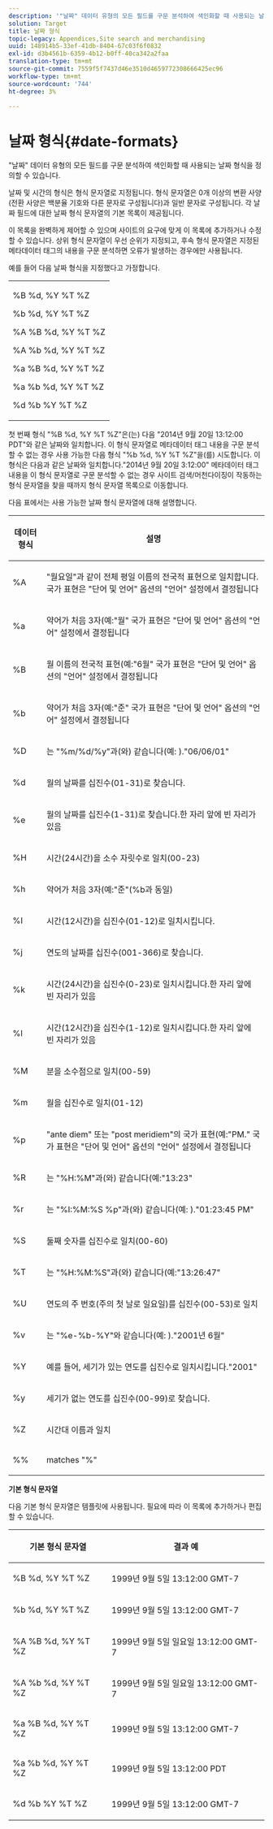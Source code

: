 ```yaml
---
description: '"날짜" 데이터 유형의 모든 필드를 구문 분석하여 색인화할 때 사용되는 날짜 형식을 정의할 수 있습니다.'
solution: Target
title: 날짜 형식
topic-legacy: Appendices,Site search and merchandising
uuid: 148914b5-33ef-41db-8404-67c03f6f0832
exl-id: d3b4561b-6359-4b12-b0ff-40ca342a2faa
translation-type: tm+mt
source-git-commit: 7559f5f7437d46e3510d4659772308666425ec96
workflow-type: tm+mt
source-wordcount: '744'
ht-degree: 3%

---
```


# 날짜 형식{#date-formats}

&quot;날짜&quot; 데이터 유형의 모든 필드를 구문 분석하여 색인화할 때 사용되는 날짜 형식을 정의할 수 있습니다.

날짜 및 시간의 형식은 형식 문자열로 지정됩니다. 형식 문자열은 0개 이상의 변환 사양(전환 사양은 백분율 기호와 다른 문자로 구성됩니다)과 일반 문자로 구성됩니다. 각 날짜 필드에 대한 날짜 형식 문자열의 기본 목록이 제공됩니다.

이 목록을 완벽하게 제어할 수 있으며 사이트의 요구에 맞게 이 목록에 추가하거나 수정할 수 있습니다. 상위 형식 문자열이 우선 순위가 지정되고, 후속 형식 문자열은 지정된 메타데이터 태그의 내용을 구문 분석하면 오류가 발생하는 경우에만 사용됩니다.

예를 들어 다음 날짜 형식을 지정했다고 가정합니다.

<table> 
 <tbody> 
  <tr> 
   <td colname="col1"> <p>%B %d, %Y %T %Z </p> <p>%b %d, %Y %T %Z </p> <p>%A %B %d, %Y %T %Z </p> <p>%A %b %d, %Y %T %Z </p> <p>%a %B %d, %Y %T %Z </p> <p>%a %b %d, %Y %T %Z </p> <p>%d %b %Y %T %Z </p> </td> 
  </tr> 
 </tbody> 
</table>

첫 번째 형식 &quot;%B %d, %Y %T %Z&quot;은(는) 다음 &quot;2014년 9월 20일 13:12:00 PDT&quot;와 같은 날짜와 일치합니다. 이 형식 문자열로 메타데이터 태그 내용을 구문 분석할 수 없는 경우 사용 가능한 다음 형식 &quot;%b %d, %Y %T %Z&quot;을(를) 시도합니다. 이 형식은 다음과 같은 날짜와 일치합니다.&quot;2014년 9월 20일 3:12:00&quot; 메타데이터 태그 내용을 이 형식 문자열로 구문 분석할 수 없는 경우 사이트 검색/머천다이징이 작동하는 형식 문자열을 찾을 때까지 형식 문자열 목록으로 이동합니다.

다음 표에서는 사용 가능한 날짜 형식 문자열에 대해 설명합니다.

<table> 
 <thead> 
  <tr> 
   <th colname="col1" class="entry"> <p>데이터 형식 </p> </th> 
   <th colname="col2" class="entry"> <p>설명 </p> </th> 
  </tr> 
 </thead>
 <tbody> 
  <tr> 
   <td colname="col1"> <p>%A </p> </td> 
   <td colname="col2"> <p>"월요일"과 같이 전체 평일 이름의 전국적 표현으로 일치합니다. 국가 표현은 "단어 및 언어" 옵션의 "언어" 설정에서 결정됩니다 </p> </td> 
  </tr> 
  <tr> 
   <td colname="col1"> <p>%a </p> </td> 
   <td colname="col2"> <p> 약어가 처음 3자(예:"월" 국가 표현은 "단어 및 언어" 옵션의 "언어" 설정에서 결정됩니다 </p> </td> 
  </tr> 
  <tr> 
   <td colname="col1"> <p>%B </p> </td> 
   <td colname="col2"> <p> 월 이름의 전국적 표현(예:"6월" 국가 표현은 "단어 및 언어" 옵션의 "언어" 설정에서 결정됩니다 </p> </td> 
  </tr> 
  <tr> 
   <td colname="col1"> <p>%b </p> </td> 
   <td colname="col2"> <p> 약어가 처음 3자(예:"준" 국가 표현은 "단어 및 언어" 옵션의 "언어" 설정에서 결정됩니다 </p> </td> 
  </tr> 
  <tr> 
   <td colname="col1"> <p>%D </p> </td> 
   <td colname="col2"> <p> 는 "%m/%d/%y"과(와) 같습니다(예: )."06/06/01" </p> </td> 
  </tr> 
  <tr> 
   <td colname="col1"> <p>%d </p> </td> 
   <td colname="col2"> <p> 월의 날짜를 십진수(01-31)로 찾습니다. </p> </td> 
  </tr> 
  <tr> 
   <td colname="col1"> <p>%e </p> </td> 
   <td colname="col2"> <p> 월의 날짜를 십진수(1-31)로 찾습니다.한 자리 앞에 빈 자리가 있음 </p> </td> 
  </tr> 
  <tr> 
   <td colname="col1"> <p>%H </p> </td> 
   <td colname="col2"> <p> 시간(24시간)을 소수 자릿수로 일치(00-23) </p> </td> 
  </tr> 
  <tr> 
   <td colname="col1"> <p>%h </p> </td> 
   <td colname="col2"> <p> 약어가 처음 3자(예:"준"(%b과 동일) </p> </td> 
  </tr> 
  <tr> 
   <td colname="col1"> <p>%I </p> </td> 
   <td colname="col2"> <p> 시간(12시간)을 십진수(01-12)로 일치시킵니다. </p> </td> 
  </tr> 
  <tr> 
   <td colname="col1"> <p>%j </p> </td> 
   <td colname="col2"> <p> 연도의 날짜를 십진수(001-366)로 찾습니다. </p> </td> 
  </tr> 
  <tr> 
   <td colname="col1"> <p>%k </p> </td> 
   <td colname="col2"> <p> 시간(24시간)을 십진수(0-23)로 일치시킵니다.한 자리 앞에 빈 자리가 있음 </p> </td> 
  </tr> 
  <tr> 
   <td colname="col1"> <p>%l </p> </td> 
   <td colname="col2"> <p> 시간(12시간)을 십진수(1-12)로 일치시킵니다.한 자리 앞에 빈 자리가 있음 </p> </td> 
  </tr> 
  <tr> 
   <td colname="col1"> <p>%M </p> </td> 
   <td colname="col2"> <p> 분을 소수점으로 일치(00-59) </p> </td> 
  </tr> 
  <tr> 
   <td colname="col1"> <p>%m </p> </td> 
   <td colname="col2"> <p> 월을 십진수로 일치(01-12) </p> </td> 
  </tr> 
  <tr> 
   <td colname="col1"> <p>%p </p> </td> 
   <td colname="col2"> <p> "ante diem" 또는 "post meridiem"의 국가 표현(예:"PM." 국가 표현은 "단어 및 언어" 옵션의 "언어" 설정에서 결정됩니다 </p> </td> 
  </tr> 
  <tr> 
   <td colname="col1"> <p>%R </p> </td> 
   <td colname="col2"> <p> 는 "%H:%M"과(와) 같습니다(예:"13:23" </p> </td> 
  </tr> 
  <tr> 
   <td colname="col1"> <p>%r </p> </td> 
   <td colname="col2"> <p> 는 "%I:%M:%S %p"과(와) 같습니다(예: )."01:23:45 PM" </p> </td> 
  </tr> 
  <tr> 
   <td colname="col1"> <p>%S </p> </td> 
   <td colname="col2"> <p> 둘째 숫자를 십진수로 일치(00-60) </p> </td> 
  </tr> 
  <tr> 
   <td colname="col1"> <p>%T </p> </td> 
   <td colname="col2"> <p> 는 "%H:%M:%S"과(와) 같습니다(예:"13:26:47" </p> </td> 
  </tr> 
  <tr> 
   <td colname="col1"> <p>%U </p> </td> 
   <td colname="col2"> <p> 연도의 주 번호(주의 첫 날로 일요일)를 십진수(00-53)로 일치 </p> </td> 
  </tr> 
  <tr> 
   <td colname="col1"> <p>%v </p> </td> 
   <td colname="col2"> <p> 는 "%e-%b-%Y"와 같습니다(예: )."2001년 6월" </p> </td> 
  </tr> 
  <tr> 
   <td colname="col1"> <p>%Y </p> </td> 
   <td colname="col2"> <p> 예를 들어, 세기가 있는 연도를 십진수로 일치시킵니다."2001" </p> </td> 
  </tr> 
  <tr> 
   <td colname="col1"> <p>%y </p> </td> 
   <td colname="col2"> <p> 세기가 없는 연도를 십진수(00-99)로 찾습니다. </p> </td> 
  </tr> 
  <tr> 
   <td colname="col1"> <p>%Z </p> </td> 
   <td colname="col2"> <p> 시간대 이름과 일치 </p> </td> 
  </tr> 
  <tr> 
   <td colname="col1"> <p>%% </p> </td> 
   <td colname="col2"> <p> matches "%" </p> </td> 
  </tr> 
 </tbody> 
</table>

**기본 형식 문자열**

다음 기본 형식 문자열은 템플릿에 사용됩니다. 필요에 따라 이 목록에 추가하거나 편집할 수 있습니다.

<table> 
 <thead> 
  <tr> 
   <th colname="col1" class="entry"> <p>기본 형식 문자열 </p> </th> 
   <th colname="col2" class="entry"> <p>결과 예 </p> </th> 
  </tr> 
 </thead>
 <tbody> 
  <tr> 
   <td colname="col1"> <p>%B %d, %Y %T %Z </p> </td> 
   <td colname="col2"> <p> 1999년 9월 5일 13:12:00 GMT-7 </p> </td> 
  </tr> 
  <tr> 
   <td colname="col1"> <p>%b %d, %Y %T %Z </p> </td> 
   <td colname="col2"> <p> 1999년 9월 5일 13:12:00 GMT-7 </p> </td> 
  </tr> 
  <tr> 
   <td colname="col1"> <p>%A %B %d, %Y %T %Z </p> </td> 
   <td colname="col2"> <p> 1999년 9월 5일 일요일 13:12:00 GMT-7 </p> </td> 
  </tr> 
  <tr> 
   <td colname="col1"> <p>%A %b %d, %Y %T %Z </p> </td> 
   <td colname="col2"> <p> 1999년 9월 5일 일요일 13:12:00 GMT-7 </p> </td> 
  </tr> 
  <tr> 
   <td colname="col1"> <p>%a %B %d, %Y %T %Z </p> </td> 
   <td colname="col2"> <p> 1999년 9월 5일 13:12:00 GMT-7 </p> </td> 
  </tr> 
  <tr> 
   <td colname="col1"> <p>%a %b %d, %Y %T %Z </p> </td> 
   <td colname="col2"> <p> 1999년 9월 5일 13:12:00 PDT </p> </td> 
  </tr> 
  <tr> 
   <td colname="col1"> <p>%d %b %Y %T %Z </p> </td> 
   <td colname="col2"> <p> 1999년 9월 5일 13:12:00 GMT-7 </p> </td> 
  </tr> 
 </tbody> 
</table>
